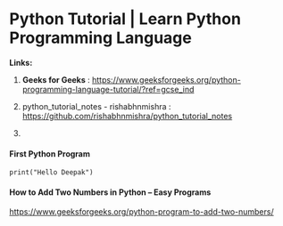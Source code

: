 # Python Tutorial | Learn Python Programming Language

**Links:**

1) **Geeks for Geeks** : https://www.geeksforgeeks.org/python-programming-language-tutorial/?ref=gcse_ind

2) python_tutorial_notes - rishabhnmishra : https://github.com/rishabhnmishra/python_tutorial_notes

3) 

#### First Python Program 

```
print("Hello Deepak")
```

#### How to Add Two Numbers in Python – Easy Programs
https://www.geeksforgeeks.org/python-program-to-add-two-numbers/

